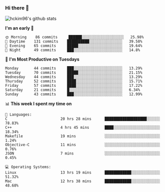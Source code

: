 ### Hi there 👋

<!--
**hckim96/hckim96** is a ✨ _special_ ✨ repository because its `README.md` (this file) appears on your GitHub profile.

Here are some ideas to get you started:

- 🔭 I’m currently working on ...
- 🌱 I’m currently learning ...
- 👯 I’m looking to collaborate on ...
- 🤔 I’m looking for help with ...
- 💬 Ask me about ...
- 📫 How to reach me: ...
- 😄 Pronouns: ...
- ⚡ Fun fact: ...
-->
![hckim96's github stats](https://github-readme-stats.vercel.app/api?username=hckim96&show_icons=true&theme=dracula&count_private=true)
<!--START_SECTION:waka-->
**I'm an early 🐤** 

```text
🌞 Morning    86 commits     ██████░░░░░░░░░░░░░░░░░░░   25.98% 
🌆 Daytime    131 commits    ██████████░░░░░░░░░░░░░░░   39.58% 
🌃 Evening    65 commits     █████░░░░░░░░░░░░░░░░░░░░   19.64% 
🌙 Night      49 commits     ███░░░░░░░░░░░░░░░░░░░░░░   14.8%

```
📅 **I'm Most Productive on Tuesdays** 

```text
Monday       44 commits     ███░░░░░░░░░░░░░░░░░░░░░░   13.29% 
Tuesday      70 commits     █████░░░░░░░░░░░░░░░░░░░░   21.15% 
Wednesday    44 commits     ███░░░░░░░░░░░░░░░░░░░░░░   13.29% 
Thursday     52 commits     ████░░░░░░░░░░░░░░░░░░░░░   15.71% 
Friday       57 commits     ████░░░░░░░░░░░░░░░░░░░░░   17.22% 
Saturday     21 commits     █░░░░░░░░░░░░░░░░░░░░░░░░   6.34% 
Sunday       43 commits     ███░░░░░░░░░░░░░░░░░░░░░░   12.99%

```


📊 **This week I spent my time on** 

```text
💬 Languages: 
C                        20 hrs 28 mins      ███████████████████░░░░░░   78.83% 
C++                      4 hrs 45 mins       ████░░░░░░░░░░░░░░░░░░░░░   18.34% 
Makefile                 19 mins             ░░░░░░░░░░░░░░░░░░░░░░░░░   1.24% 
Objective-C              11 mins             ░░░░░░░░░░░░░░░░░░░░░░░░░   0.76% 
JSON                     7 mins              ░░░░░░░░░░░░░░░░░░░░░░░░░   0.45%

💻 Operating Systems: 
Linux                    13 hrs 19 mins      ████████████░░░░░░░░░░░░░   51.32% 
Mac                      12 hrs 38 mins      ████████████░░░░░░░░░░░░░   48.68%

```


<!--END_SECTION:waka-->
